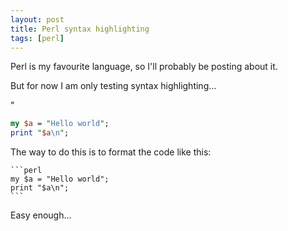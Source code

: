 ```yaml
---
layout: post
title: Perl syntax highlighting
tags: [perl]
---
```


Perl is my favourite language, so I'll probably be posting about it.

But for now I am only testing syntax highlighting...
<!--excerpt-->"

```perl
my $a = "Hello world";
print "$a\n";
```

The way to do this is to format the code like this:

    ```perl
    my $a = "Hello world";
    print "$a\n";
    ```

Easy enough...
